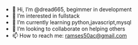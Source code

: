 - 👋 Hi, I’m @dread665, begimmer in development
- 👀 I’m interested in fullstack
- 🌱 I’m currently learning python,javascript,mysql
- 💞️ I’m looking to collaborate on helping others
- 📫 How to reach me: ramses50ac@gmail.com

<!---
dread665/dread665 is a ✨ special ✨ repository because its `README.md` (this file) appears on your GitHub profile.
You can click the Preview link to take a look at your changes.
--->
